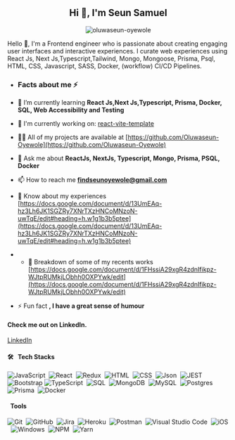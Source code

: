 <h2 align="center">Hi 👋, I'm Seun Samuel</h2>
<p align="center"> <img src="https://komarev.com/ghpvc/?username=oluwaseun-oyewole&label=Profile%20views&color=0e75b6&style=flat" alt="oluwaseun-oyewole" /> </p>
<p>Hello 👋, I'm a Frontend engineer who is passionate about creating engaging user interfaces and interactive experiences. I curate web experiences using React Js, Next Js,Typescript,Tailwind, Mongo, Mongoose, Prisma, Psql, HTML, CSS, Javascript, SASS, Docker, (workflow) CI/CD Pipelines. </p>

-   <h3>Facts about me ⚡ </h3>
- 🌱 I’m currently learning **React Js,Next Js,Typescript, Prisma, Docker, SQL, Web Accessibility and Testing**
- 👯 I'm currently working on:
  <span>
  [react-vite-template](https://github.com/Oluwaseun-Oyewole/react-vite-template)    
  </span>
- 👨‍💻 All of my projects are available at [https://github.com/Oluwaseun-Oyewole](https://github.com/Oluwaseun-Oyewole)
- 💬 Ask me about **ReactJs, NextJs, Typescript, Mongo, Prisma, PSQL, Docker**
- 📫 How to reach me **findseunoyewole@gmail.com**
- 📄 Know about my experiences [https://docs.google.com/document/d/13UmEAq-hz3Lh6JK1SGZRy7XNrTXzHNCoMNzoN-uwTqE/edit#heading=h.w1g1b3b5ptee](https://docs.google.com/document/d/13UmEAq-hz3Lh6JK1SGZRy7XNrTXzHNCoMNzoN-uwTqE/edit#heading=h.w1g1b3b5ptee)

- - 📄 Breakdown of some of my recents works [https://docs.google.com/document/d/1FHssiA29xgR4zdnIfikpz-WJtpRUMkjLObhh0OXPYwk/edit](https://docs.google.com/document/d/1FHssiA29xgR4zdnIfikpz-WJtpRUMkjLObhh0OXPYwk/edit)

- ⚡ Fun fact **, I have a great sense of humour**

#### Check me out on LinkedIn.
[LinkedIn](https://www.linkedin.com/in/samuel-oyewole-dev/) 


#### 🛠 &nbsp; Tech Stacks
![JavaScript](https://img.shields.io/badge/-JavaScript-05122A?style=flat&logo=javascript)&nbsp;
![React](https://img.shields.io/badge/-React-05122A?style=flat&logo=react)&nbsp;
![Redux](https://img.shields.io/badge/-Redux-05122A?style=flat&logo=redux)&nbsp;
![HTML](https://img.shields.io/badge/-HTML-05122A?style=flat&logo=HTML5)&nbsp;
![CSS](https://img.shields.io/badge/-CSS-05122A?style=flat&logo=CSS3&logoColor=1572B6)&nbsp;
![Json](https://img.shields.io/badge/-json-05122A?style=flat&logo=json)&nbsp;
![JEST](https://img.shields.io/badge/Jest-C21325?style=for-the-badge&logo=jest&logoColor=white)&nbsp;
![Bootstrap](https://img.shields.io/badge/-Bootstrap-05122A?style=flat&logo=bootstrap&logoColor=563D7C)
![TypeScript](https://img.shields.io/badge/TypeScript-007ACC?style=for-the-badge&logo=typescript&logoColor=white)&nbsp;
![SQL](https://img.shields.io/badge/-SQL-05122A?style=flat&logo=sql)&nbsp;
![MongoDB](https://img.shields.io/badge/-MongoDB-05122A?style=flat&logo=mongodb)&nbsp;
![MySQL](https://img.shields.io/badge/MySQL-005C84?style=for-the-badge&logo=mysql&logoColor=white)&nbsp;
![Postgres](https://img.shields.io/badge/PostgreSQL-316192?style=for-the-badge&logo=postgresql&logoColor=white)
![Prisma](https://img.shields.io/badge/Prisma-3982CE?style=for-the-badge&logo=Prisma&logoColor=white)&nbsp;
![Docker](https://img.shields.io/badge/Docker-2CA5E0?style=for-the-badge&logo=docker&logoColor=white)&nbsp;
#### &nbsp; Tools
![Git](https://img.shields.io/badge/-Git-05122A?style=flat&logo=git)&nbsp;
![GitHub](https://img.shields.io/badge/-GitHub-05122A?style=flat&logo=github)&nbsp;
![Jira](https://img.shields.io/badge/-Jira-05122A?style=flat&logo=jira)&nbsp;
![Heroku](https://img.shields.io/badge/-Heroku-05122A?style=flat&logo=heroku)&nbsp;
![Postman](https://img.shields.io/badge/-Postman-05122A?style=flat&logo=postman)&nbsp;
![Visual Studio Code](https://img.shields.io/badge/-Visual%20Studio%20Code-05122A?style=flat&logo=visual-studio-code&logoColor=007ACC)&nbsp;
![iOS](https://img.shields.io/badge/-iOS-05122A?style=flat&logo=ios)&nbsp;
![Windows](https://img.shields.io/badge/-Windows-05122A?style=flat&logo=windows)&nbsp;
![NPM](https://img.shields.io/badge/-npm-05122A?style=flat&logo=npm)&nbsp;
![Yarn](https://img.shields.io/badge/-yarn-05122A?style=flat&logo=yarn)&nbsp;
</br>
